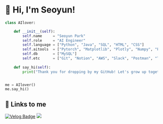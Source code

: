 # 💙 Hi, I'm Seoyun!

```python
class AIlover:

    def __init__(self):
        self.name     = "Seoyun Park"
        self.role     = "AI Engineer"
        self.language = ["Python", "Java", "SQL", "HTML", "CSS"]
        self.aitools  = ["Pytorch", "Matplotlib", "Plotly", "Numpy", "Pandas"]
        self.db       = ["MySQL"]
        self.etc      = ["Git", "Notion", "AWS", "Slack", "Postman", "Trello"]
        
    def say_hi(self):
        print("Thank you for dropping by my GitHub! Let's grow up together!")


me = AIlover()
me.say_hi()
```

## 🔗 Links to me
[![Velog Badge](https://img.shields.io/badge/velog-brightgreen?style=flat&logo=velog&logoColor=white)](https://velog.io/@tiger)  <a href="mailto:dhn04100@gmail.com"><img src="https://img.shields.io/badge/gmail-red?style=flat&logo=gmail&logoColor=white"></a> 
